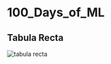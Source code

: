 # 100_Days_of_ML

## Tabula Recta
![tabula recta](https://en.wikipedia.org/wiki/Tabula_recta#/media/File:Vigen%C3%A8re_square_shading.svg)
